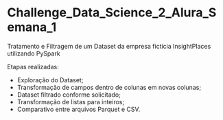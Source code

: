# Challenge_Data_Science_2_Alura_Semana_1

Tratamento e Filtragem de um Dataset da empresa fictícia InsightPlaces utilizando PySpark

Etapas realizadas:

- Exploração do Dataset;
- Transformação de campos dentro de colunas em novas colunas;
- Dataset filtrado conforme solicitado;
- Transformação de listas para inteiros;
- Comparativo entre arquivos Parquet e CSV.

